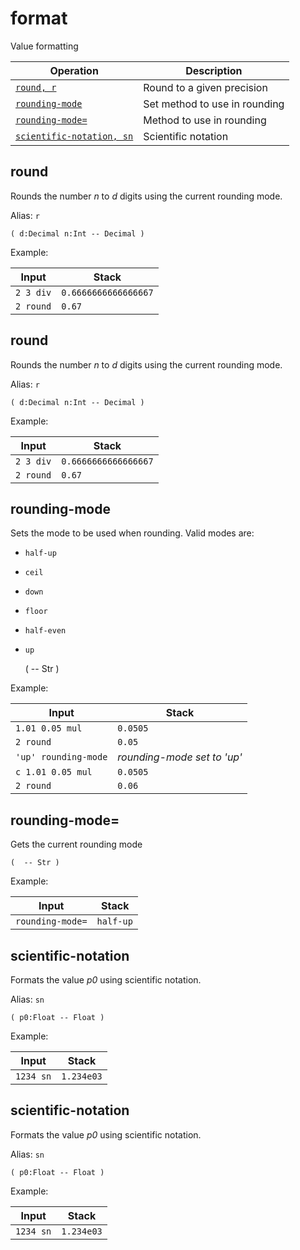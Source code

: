 <!-- Document generated by "gen-doc"; DO NOT EDIT -->
# format

Value formatting

| Operation                                  | Description
|--------------------------------------------|---------------
| [`round, r`](#round)                       | Round to a given precision
| [`rounding-mode`](#rounding-mode)          | Set method to use in rounding
| [`rounding-mode=`](#rounding-mode=)        | Method to use in rounding
| [`scientific-notation, sn`](#scientific-notation) | Scientific notation


## round

Rounds the number *n* to *d* digits using the current rounding mode.

Alias: `r`

	( d:Decimal n:Int -- Decimal )

Example:

<!-- test: round -->

| Input     | Stack
|-----------|---------------
| `2 3 div` | `0.6666666666666667`
| `2 round` | `0.67`

## round

Rounds the number *n* to *d* digits using the current rounding mode.

Alias: `r`

	( d:Decimal n:Int -- Decimal )

Example:

<!-- test: round -->

| Input     | Stack
|-----------|---------------
| `2 3 div` | `0.6666666666666667`
| `2 round` | `0.67`

## rounding-mode

Sets the mode to be used when rounding. Valid modes are:

- `half-up`
- `ceil`
- `down`
- `floor`
- `half-even`
- `up`

	(  -- Str )

Example:

<!-- test: rounding-mode -->

| Input                | Stack
|----------------------|---------------
| `1.01 0.05 mul     ` | `0.0505`
| `2 round           ` | `0.05`
| `'up' rounding-mode` | *rounding-mode set to 'up'*
| `c 1.01 0.05 mul   ` | `0.0505`
| `2 round           ` | `0.06`

## rounding-mode=

Gets the current rounding mode

	(  -- Str )

Example:

<!-- test: rounding-mode= -->

| Input            | Stack
|------------------|---------------
| `rounding-mode=` | `half-up`

## scientific-notation

Formats the value *p0* using scientific notation.

Alias: `sn`

	( p0:Float -- Float )

Example:

<!-- test: scientific-notation -->

| Input     | Stack
|-----------|---------------
| `1234 sn` | `1.234e03`

## scientific-notation

Formats the value *p0* using scientific notation.

Alias: `sn`

	( p0:Float -- Float )

Example:

<!-- test: scientific-notation -->

| Input     | Stack
|-----------|---------------
| `1234 sn` | `1.234e03`
